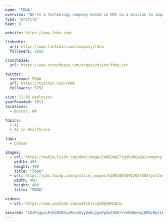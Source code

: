 ```yaml
---
name: "FDNA"
overview: "We're a technology company based in NYC on a mission to improve lives by learning from the experience of every cancer patient."
type: "profile"
heat: 0

website: https://www.fdna.com/

linkedin:
  url: https://www.linkedin.com/company/fdna
  followers: 1082

crunchbase:
  url: https://www.crunchbase.com/organization/fdna-inc

twitter:
  username: FDNA
  url: https://twitter.com/FDNA
  followers: 5752

size: 11-50 employees
yearFounded: 2011
locations:
  - Boston, MA

topics:
  - AI
  - AI in Healthcare

tags:
  - Cancer

images:
  - url: https://media.licdn.com/dms/image/C4D0BAQFPigzRHh6z8A/company-logo_400_400/0?e=1582761600&v=beta&t=LKcVHo0xPSXuFnnnLf9Opg24UvQMTffgWuhgJPhkl8g
    width: 400
    height: 400
    title: "logo"
  - url: https://pbs.twimg.com/profile_images/530610645922627585/yuttxu7l_400x400.png
    width: 400
    height: 400
    title: "FDNA"

videos:
  - url: https://www.youtube.com/watch?v=qUDQnRMJOcw

secured: "LOzPcgyoLPxX48IDGscMzvnOyyUoBujgaPp2w5UGU/+/eE6WnnwjQMGxMqliKwcyb0p2WJTwPWCJhvPhHUgfIIXMtuUuef+IrWYtRY9wJaEpjtJqOT/JA2F8z+AeYNxIxsjM+v97nZKphcN9CLE4guz5xW4bnHjNaoT9hV9WMnRrznrd/aOOHda8P9O/okKUmPorp1wJcIO6Znon7EAmQtit0/ejNuEO/dAckPChJ6+srSreAXFNrROUpoZs5I6Bnl2B7ysZ75bZAz1LxVp8Bw==;XIOcvqVQy/hHD7+Znosw9A=="
---
```


